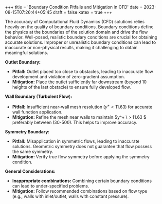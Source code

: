 +++
title = 'Boundary Condition Pitfalls and Mitigation in CFD'
date = 2023-08-15T07:26:44+05:45
draft = false
katex = true
+++

The accuracy of Computational Fluid Dynamics (CFD) solutions relies heavily on the quality of boundary conditions. Boundary conditions define the physics at the boundaries of the solution domain and drive the flow behavior. Well-posed, realistic boundary conditions are crucial for obtaining accurate solutions. Improper or unrealistic boundary conditions can lead to inaccurate or non-physical results, making it challenging to obtain meaningful solutions.

**Outlet Boundary:**

* **Pitfall:** Outlet placed too close to obstacles, leading to inaccurate flow development and violation of zero-gradient assumption.
* **Mitigation:** Place the outlet sufficiently far downstream (beyond 10  heights of the last obstacle) to ensure fully developed flow.

**Wall Boundary (Turbulent Flow):**

* **Pitfall:** Insufficient near-wall mesh resolution $(y^+ < 11.63)$ for accurate wall function application.
* **Mitigation:** Refine the mesh near walls to maintain $y^+ \ > 11.63 $ preferably between (30-500). This helps to improve accuracy.

**Symmetry Boundary:**

* **Pitfall:** Misapplication in symmetric flows, leading to inaccurate solutions. Geometric symmetry does not guarantee that flow  possess the same symmetry. 
* **Mitigation:** Verify true flow symmetry before applying the symmetry condition.

**General Considerations:**

* **Inappropriate combinations:** Combining certain boundary conditions can lead to under-specified problems.
* **Mitigation:** Follow recommended combinations based on flow type (e.g., walls with inlet/outlet, walls with constant pressure).


